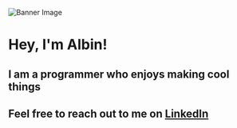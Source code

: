 ![Banner Image](https://github.com/Albisourous/Albisourous/blob/main/albin.jpg)

# Hey, I'm Albin!

## I am a programmer who enjoys making cool things

## Feel free to reach out to me on [LinkedIn](https://www.linkedin.com/in/albin-shrestha/)
